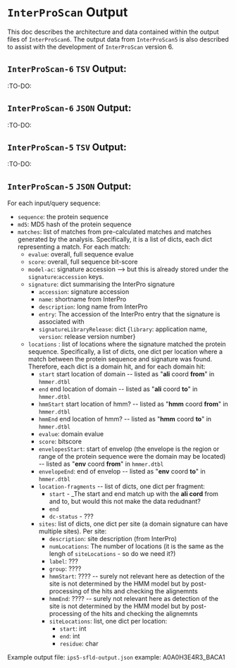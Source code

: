 # `InterProScan` Output

This doc describes the architecture and data contained within the output files of `InterProScan6`. The output data from `InterProScan5` is also described to assist with the development of `InterProScan` version 6.

## `InterProScan-6` `TSV` Output:

:TO-DO:

## `InterProScan-6` `JSON` Output:

:TO-DO:

## `InterProScan-5` `TSV` Output:

:TO-DO:

## `InterProScan-5` `JSON` Output:

For each input/query sequence:
* `sequence`: the protein sequence
* `md5`: MD5 hash of the protein sequence
* `matches`: list of matches from pre-calculated matches and matches generated by the analysis. Specifically, it is a list of dicts, each dict representing a match. For each match:
    * `evalue`: overall, full sequence evalue
    * `score`: overall, full sequence bit-score
    * `model-ac`: signature accession --> but this is already stored under the `signature`:`accession` keys.
    * `signature`: dict summarising the InterPro signature
        * `accession`: signature accession
        * `name`: shortname from InterPro
        * `description`: long name from InterPro
        * `entry`: The accession of the InterPro entry that the signature is associated with
        * `signatureLibraryRelease`: dict {`library`: application name, `version`: release version number}
    * `locations` : list of locations where the signature matched the protein sequence. Specifically, a list of dicts, one dict per location where a match between the protein sequence and signature was found. Therefore, each dict is a domain hit, and for each domain hit:
        * `start` start location of domain -- listed as "**ali** coord **from**" in `hmmer.dtbl`
        * `end` end location of domain -- listed as "**ali** coord **to**" in `hmmer.dtbl`
        * `hmmStart` start location of hmm? -- listed as "**hmm** coord **from**" in `hmmer.dtbl`
        * `hmmEnd` end location of hmm? -- listed as "**hmm** coord **to**" in `hmmer.dtbl`
        * `evalue`: domain evalue
        * `score`: bitscore
        * `envelopesStart`: start of envelop (the envelope is the region or range of the protein sequence were the domain may be located) -- listed as "**env** coord **from**" in `hmmer.dtbl`
        * `envelopeEnd`: end of envelop -- listed as "**env** coord **to**" in `hmmer.dtbl`
        * `location-fragments` -- list of dicts, one dict per fragment:
            * `start` - _The start and end match up with the **ali cord** from and to, but would this not make the data redudnant?
            * `end` 
            * `dc-status` - ???
        * `sites`: list of dicts, one dict per site (a domain signature can have multiple sites). Per site:
            * `description`: site description (from InterPro)
            * `numLocations`: The number of locations (it is the same as the lengh of `siteLocations` - so do we need it?)
            * `label`: ???
            * `group`: ????
            * `hmmStart`: ???? -- surely not relevant here as detection of the site is not determined by the HMM model but by post-processing of the hits and checking the alignemnts
            * `hmmEnd`: ???? -- surely not relevant here as detection of the site is not determined by the HMM model but by post-processing of the hits and checking the alignemnts    
            * `siteLocations`: list, one dict per location:
                * `start`: int
                * `end`: int
                * `residue`: char

Example output file: `ips5-sfld-output.json`
example: A0A0H3E4R3_BACA1
